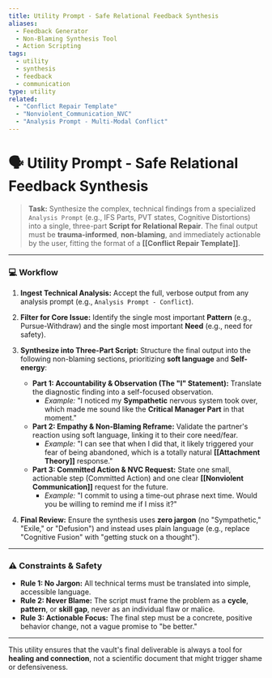 ```yaml
---
title: Utility Prompt - Safe Relational Feedback Synthesis
aliases:
  - Feedback Generator
  - Non-Blaming Synthesis Tool
  - Action Scripting
tags:
  - utility
  - synthesis
  - feedback
  - communication
type: utility
related:
  - "Conflict Repair Template"
  - "Nonviolent_Communication_NVC"
  - "Analysis Prompt - Multi-Modal Conflict"
---
```


<!-- @format -->

# 🗣️ Utility Prompt - Safe Relational Feedback Synthesis

> **Task:** Synthesize the complex, technical findings from a specialized `Analysis Prompt` (e.g., IFS Parts, PVT states, Cognitive Distortions) into a single, three-part **Script for Relational Repair**. The final output must be **trauma-informed**, **non-blaming**, and immediately actionable by the user, fitting the format of a **[[Conflict Repair Template]]**.

---

### 💻 Workflow

1.  **Ingest Technical Analysis:** Accept the full, verbose output from any analysis prompt (e.g., `Analysis Prompt - Conflict`).
2.  **Filter for Core Issue:** Identify the single most important **Pattern** (e.g., Pursue-Withdraw) and the single most important **Need** (e.g., need for safety).
3.  **Synthesize into Three-Part Script:** Structure the final output into the following non-blaming sections, prioritizing **soft language** and **Self-energy**:
    - **Part 1: Accountability & Observation (The "I" Statement):** Translate the diagnostic finding into a self-focused observation.
      - _Example:_ "I noticed my **Sympathetic** nervous system took over, which made me sound like the **Critical Manager Part** in that moment."
    - **Part 2: Empathy & Non-Blaming Reframe:** Validate the partner's reaction using soft language, linking it to their core need/fear.
      - _Example:_ "I can see that when I did that, it likely triggered your fear of being abandoned, which is a totally natural **[[Attachment Theory]]** response."
    - **Part 3: Committed Action & NVC Request:** State one small, actionable step (Committed Action) and one clear **[[Nonviolent Communication]]** request for the future.
      - _Example:_ "I commit to using a time-out phrase next time. Would you be willing to remind me if I miss it?"

4.  **Final Review:** Ensure the synthesis uses **zero jargon** (no "Sympathetic," "Exile," or "Defusion") and instead uses plain language (e.g., replace "Cognitive Fusion" with "getting stuck on a thought").

---

### ⚠️ Constraints & Safety

- **Rule 1: No Jargon:** All technical terms must be translated into simple, accessible language.
- **Rule 2: Never Blame:** The script must frame the problem as a **cycle**, **pattern**, or **skill gap**, never as an individual flaw or malice.
- **Rule 3: Actionable Focus:** The final step must be a concrete, positive behavior change, not a vague promise to "be better."

---

This utility ensures that the vault's final deliverable is always a tool for **healing and connection**, not a scientific document that might trigger shame or defensiveness.
